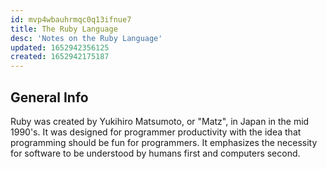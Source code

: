 ```yaml
---
id: mvp4wbauhrmqc0q13ifnue7
title: The Ruby Language
desc: 'Notes on the Ruby Language'
updated: 1652942356125
created: 1652942175187
---
```

## General Info

Ruby was created by Yukihiro Matsumoto, or "Matz", in Japan in the mid 1990's. It was designed for programmer productivity with the idea that programming should be fun for programmers. It emphasizes the necessity for software to be understood by humans first and computers second.
